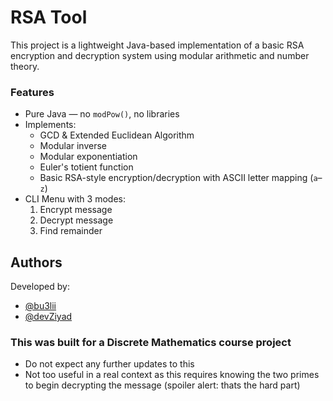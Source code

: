 # RSA Tool

This project is a lightweight Java-based implementation of a basic RSA encryption and decryption system using modular arithmetic and number theory.

### Features
- Pure Java — no `modPow()`, no libraries
- Implements:
  - GCD & Extended Euclidean Algorithm
  - Modular inverse
  - Modular exponentiation
  - Euler's totient function
  - Basic RSA-style encryption/decryption with ASCII letter mapping (`a`–`z`)
- CLI Menu with 3 modes:
  1. Encrypt message
  2. Decrypt message
  3. Find remainder

## Authors

Developed by:

- [@bu3lii](https://github.com/bu3lii)
- [@devZiyad](https://github.com/devZiyad)

### This was built for a Discrete Mathematics course project
- Do not expect any further updates to this
- Not too useful in a real context as this requires knowing the two primes to begin decrypting the message (spoiler alert: thats the hard part)

